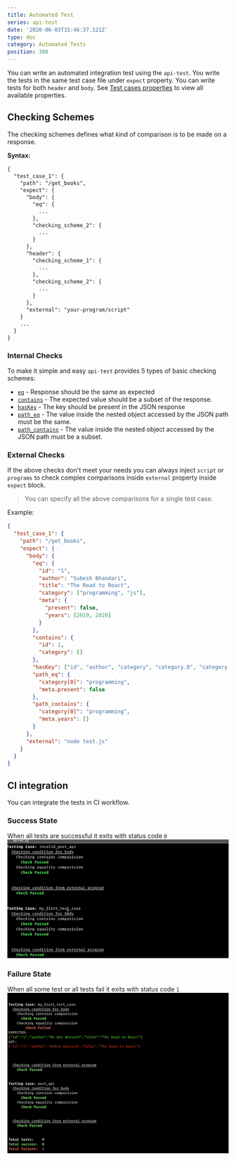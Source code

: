 ```yaml
---
title: Automated Test
series: api-test
date: '2020-06-03T15:46:37.121Z'
type: doc
category: Automated Tests
position: 300
---
```


You can write an automated integration test using the `api-test`. You write the tests in the same test case file under `expect` property. You can write tests for both `header` and `body`. See [Test cases properties](/api-test/test-file-definition#test-cases-attributes) to view all available properties.

## Checking Schemes

The checking schemes defines what kind of comparison is to be made on a response.

**Syntax:**

```json{4-21}
{
  "test_case_1": {
    "path": "/get_books",
    "expect": {
      "body": {
        "eq": {
          ...
        },
        "checking_scheme_2": {
          ...
        }
      },
      "header": {
        "checking_scheme_1": {
          ...
        },
        "checking_scheme_2": {
          ...
        }
      },
      "external": "your-program/script"
    }
    ...
  }
}
```

### Internal Checks

To make it simple and easy `api-test` provides 5 types of basic checking schemes:

- [`eq`](/api-test/equality-comparison) - Response should be the same as expected
- [`contains`](/api-test/contains-comparison) - The expected value should be a subset of the response.
- [`hasKey`](/api-test/has-key-comparison) - The key should be present in the JSON response
- [`path_eq`](/api-test/path-equality-comparison) - The value inside the nested object accessed by the JSON path must be the same.
- [`path_contains`](/api-test/path-contains-comparison) - The value inside the nested object accessed by the JSON path must be a subset.

### External Checks

If the above checks don't meet your needs you can always inject `script` or `programs` to check complex comparisons inside `external` property inside `expect` block.

> You can specify all the above comparisons for a single test case.

Example:

```json
{
  "test_case_1": {
    "path": "/get_books",
    "expect": {
      "body": {
        "eq": {
          "id": "1",
          "author": "Subesh Bhandari",
          "title": "The Road to React",
          "category": ["programming", "js"],
          "meta": {
            "present": false,
            "years": [2019, 2020]
          }
        },
        "contains": {
          "id": 1,
          "category": []
        },
        "hasKey": ["id", "author", "category", "category.0", "category.1"],
        "path_eq": {
          "category[0]": "programming",
          "meta.present": false
        },
        "path_contains": {
          "category[0]": "programming",
          "meta.years": []
        }
      },
      "external": "node test.js"
    }
  }
}
```

## CI integration

You can integrate the tests in CI workflow.

### Success State

When all tests are successful it exits with status code `0`
![API automated testing](../../../assets/api-test-spec.gif)

### Failure State

When all some test or all tests fail it exits with status code `1`
![Error exit code on failure](../../../assets/api-test-ci.png)
